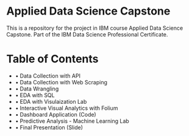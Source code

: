 # Applied Data Science Capstone
This is a repository for the project in IBM course Applied Data Science Capstone.
Part of the IBM Data Science Professional Certificate.

# Table of Contents
* • Data Collection with API
* • Data Collection with Web Scraping
* • Data Wrangling
* • EDA with SQL
* • EDA with Visulaization Lab
* • Interactive Visual Analytics with Folium
* • Dashboard Application (Code)
* • Predictive Analysis - Machine Learning Lab
* • Final Presentation (Slide)
